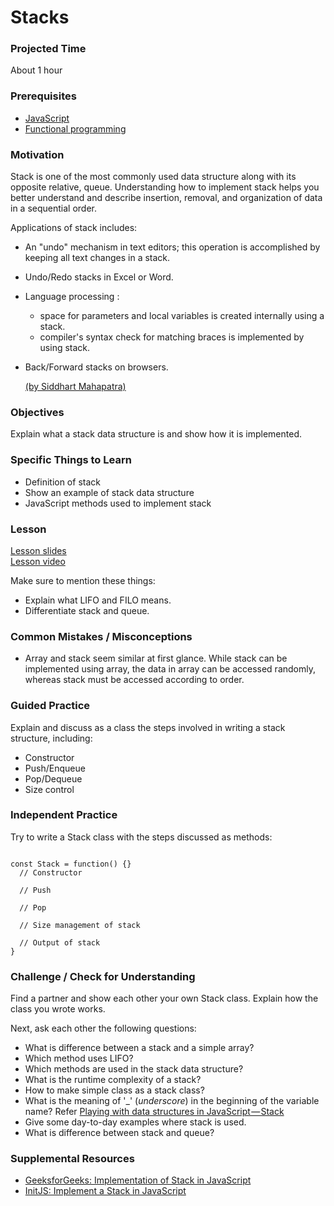 # Stacks

### Projected Time

About 1 hour

### Prerequisites

* [JavaScript](/javascript)
* [Functional programming](/functional-programming/FP.md)

### Motivation

Stack is one of the most commonly used data structure along with its opposite relative, queue. Understanding how to implement stack helps you better understand and describe insertion, removal, and organization of data in a sequential order.

Applications of stack includes:

* An "undo" mechanism in text editors; this operation is accomplished by keeping all text changes in a stack.
* Undo/Redo stacks in Excel or Word.
* Language processing :
  + space for parameters and local variables is created internally using a stack.
  + compiler's syntax check for matching braces is implemented by using stack.
* Back/Forward stacks on browsers.

  [(by Siddhart Mahapatra)](https://www.quora.com/What-are-the-real-life-applications-of-stack-data-structure)

### Objectives

Explain what a stack data structure is and show how it is implemented.

### Specific Things to Learn

* Definition of stack
* Show an example of stack data structure
* JavaScript methods used to implement stack

### Lesson

[Lesson slides](https://docs.google.com/presentation/d/1lOqqqXF-NYzFw0Cu3vIa-dLZeERGhcg1SFmOgW4Y62w/edit#slide=id.p)  
[Lesson video](https://drive.google.com/open?id=1ioFhuH4I0J5gAnwyw6SJxWzioAWKNrZp)

Make sure to mention these things:

* Explain what LIFO and FILO means.
* Differentiate stack and queue.

### Common Mistakes / Misconceptions

* Array and stack seem similar at first glance. While stack can be implemented using array, the data in array can be accessed randomly, whereas stack must be accessed according to order.

### Guided Practice

Explain and discuss as a class the steps involved in writing a stack structure, including:

* Constructor
* Push/Enqueue
* Pop/Dequeue
* Size control

### Independent Practice

Try to write a Stack class with the steps discussed as methods:

``` 

const Stack = function() {}
  // Constructor

  // Push

  // Pop

  // Size management of stack

  // Output of stack
}
```

### Challenge / Check for Understanding

Find a partner and show each other your own Stack class. Explain how the class you wrote works.

Next, ask each other the following questions:

* What is difference between a stack and a simple array?
* Which method uses LIFO?
* Which methods are used in the stack data structure?
* What is the runtime complexity of a stack?
* How to make simple class as a stack class?
* What is the meaning of '\_' (_underscore_) in the beginning of the variable name? Refer [Playing with data structures in JavaScript — Stack](https://blog.cloudboost.io/playing-with-data-structures-in-javascript-stack-a55ebe50f29d)
* Give some day-to-day examples where stack is used.
* What is difference between stack and queue?

### Supplemental Resources

* [GeeksforGeeks: Implementation of Stack in JavaScript](https://www.geeksforgeeks.org/implementation-stack-javascript/)
* [InitJS: Implement a Stack in JavaScript](https://initjs.org/data-structure-stack-in-javascript-714f45dbf889)
